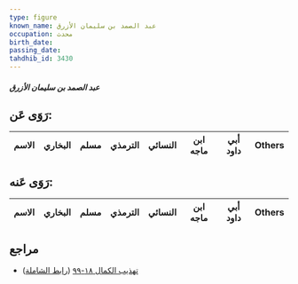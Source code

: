 ```yaml
---
type: figure
known_name: عبد الصمد بن سليمان الأزرق
occupation: محدث
birth_date:
passing_date:
tahdhib_id: 3430
---
```

##### عبد الصمد بن سليمان الأزرق

## رَوَى عَن:
| الاسم | البخاري | مسلم | الترمذي | النسائي | ابن ماجه | أبي داود | Others |
| ----- | ------- | ---- | ------- | ------- | -------- | -------- | ------ |
## رَوَى عَنه:
| الاسم | البخاري | مسلم | الترمذي | النسائي | ابن ماجه | أبي داود | Others |
| ----- | ------- | ---- | ------- | ------- | -------- | -------- | ------ |
## مراجع
- [تهذيب الكمال ١٨-٩٩](obsidian://open?vault=Tahdhib-al-Kamal&file=Figures/٣٤٣٠-عبد%20الصمد%20بن%20سليمان%20الأزرق) ([رابط الشاملة](https://shamela.ws/book/3722/9132))